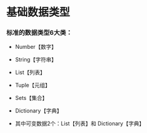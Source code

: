 # 基础数据类型
### 标准的数据类型6大类：
* Number【数字】
* String【字符串】
* List【列表】
* Tuple【元组】
* Sets【集合】
* Dictionary【字典】

* 其中可变数据2个：List【列表】和 Dictionary【字典】